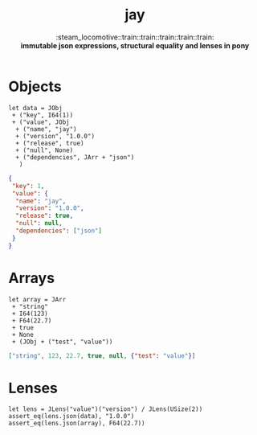 <h1 align="center">jay</h1>

<div align="center">
  :steam_locomotive::train::train::train::train::train:
</div>
<div align="center">
  <strong>immutable json expressions, structural equality and lenses in pony</strong>
</div>
<br />

# Objects

```pony
let data = JObj
 + ("key", I64(1))
 + ("value", JObj
  + ("name", "jay")
  + ("version", "1.0.0")
  + ("release", true)
  + ("null", None)
  + ("dependencies", JArr + "json")
   )
```

```json
{
 "key": 1,
 "value": {
  "name": "jay",
  "version": "1.0.0",
  "release": true,
  "null": null,
  "dependencies": ["json"]
 }
}
```

# Arrays

```pony
let array = JArr
 + "string"
 + I64(123)
 + F64(22.7)
 + true
 + None
 + (JObj + ("test", "value"))
```

```json
["string", 123, 22.7, true, null, {"test": "value"}]
```

# Lenses

```pony
let lens = JLens("value")("version") / JLens(USize(2))
assert_eq(lens.json(data), "1.0.0")
assert_eq(lens.json(array), F64(22.7))
```
